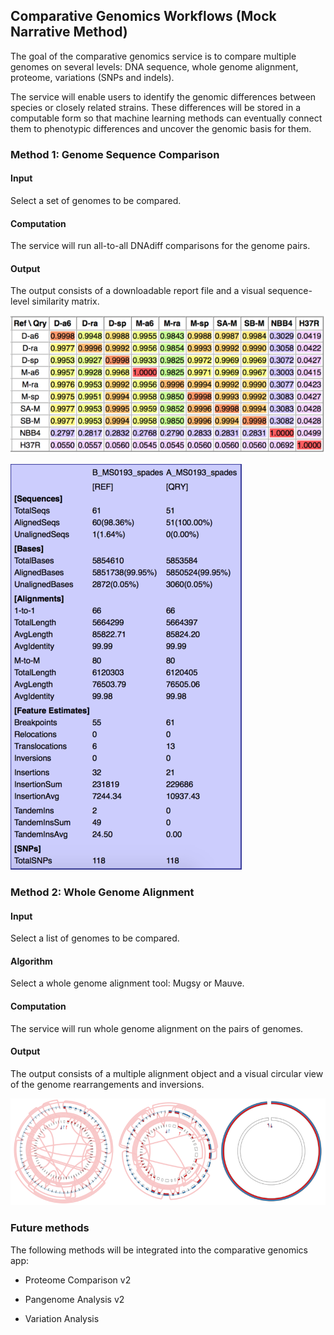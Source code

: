 
## Comparative Genomics Workflows (Mock Narrative Method)

The goal of the comparative genomics service is to compare multiple
genomes on several levels: DNA sequence, whole genome alignment,
proteome, variations (SNPs and indels).

The service will enable users to identify the genomic differences
between species or closely related strains. These differences will be
stored in a computable form so that machine learning methods can
eventually connect them to phenotypic differences and uncover the
genomic basis for them.

### Method 1: Genome Sequence Comparison

#### Input 

Select a set of genomes to be compared.

#### Computation

The service will run all-to-all DNAdiff comparisons for the genome pairs. 

#### Output

The output consists of a downloadable report file and a visual
sequence-level similarity matrix.

![Image of DNAdiff similarity matrix](images/DNAdiff-matrix.png)

![Image of DNAdiff report](images/DNAdiff-report.png)


### Method 2: Whole Genome Alignment


#### Input 

Select a list of genomes to be compared.

#### Algorithm

Select a whole genome alignment tool: Mugsy or Mauve.

#### Computation

The service will run whole genome alignment on the pairs of genomes. 

#### Output

The output consists of a multiple alignment object and a visual
circular view of the genome rearrangements and inversions. 

![Image of Genome Rearrangement](images/Genome-rearrangements.png)


### Future methods

The following methods will be integrated into the comparative genomics app:

- Proteome Comparison v2

- Pangenome Analysis v2

- Variation Analysis


